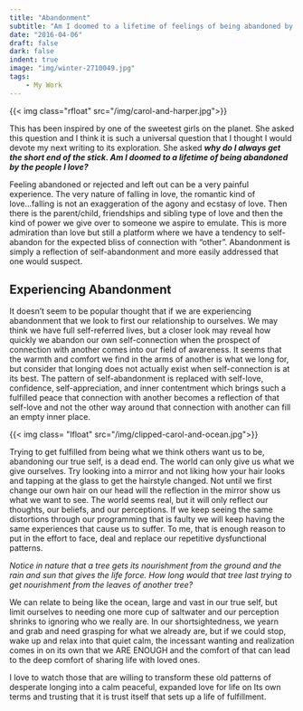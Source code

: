 ```yaml
---
title: "Abandonment"
subtitle: "Am I doomed to a lifetime of feelings of being abandoned by the people I love?"
date: "2016-04-06"
draft: false
dark: false
indent: true
image: "img/winter-2710049.jpg"
tags:
    - My Work
---
```


{{< img class="rfloat" src="/img/carol-and-harper.jpg">}}

This has been inspired by one of the sweetest girls on the planet. She asked
this question and I think it is such a universal question that I thought I would
devote my next writing to its exploration. She asked **_why do I always get the
short end of the stick. Am I doomed to a lifetime of being abandoned by the
people I love?_**

Feeling abandoned or rejected and left out can be a very painful experience. The
very nature of falling in love, the romantic kind of love...falling is not an
exaggeration of the agony and ecstasy of love. Then there is the parent/child,
friendships and sibling type of love and then the kind of power we give over to
someone we aspire to emulate. This is more admiration than love but still a
platform where we have a tendency to self-abandon for the expected bliss of
connection with “other”.  Abandonment is simply a reflection of self-abandonment
and more easily addressed that one would suspect.

## **Experiencing Abandonment**

It doesn’t seem to be popular thought that if we are experiencing abandonment
that we look to first our relationship to ourselves. We may think we have full
self-referred lives, but a closer look may reveal how quickly we abandon our own
self-connection when the prospect of connection with another comes into our
field of awareness. It seems that the warmth and comfort we find in the arms of
another is what we long for, but consider that longing does not actually exist
when self-connection is at its best. The pattern of self-abandonment is replaced
with self-love, confidence, self-appreciation, and inner contentment which
brings such a fulfilled peace that connection with another becomes a reflection
of that self-love and not the other way around that connection with another can
fill an empty inner place.

{{< img class= "lfloat" src="/img/clipped-carol-and-ocean.jpg">}}

Trying to get fulfilled from being what we think others want us to be,
abandoning our true self, is a dead end. The world can only give us what we give
ourselves. Try looking into a mirror and not liking how your hair looks and
tapping at the glass to get the hairstyle changed.  Not until we first change
our own hair on our head will the reflection in the mirror show us what we want
to see.  The world seems real, but it will only reflect our thoughts, our
beliefs, and our perceptions. If we keep seeing the same distortions through our
programming that is faulty we will keep having the same experiences that cause
us to suffer.  To me, that is enough reason to put in the effort to face, deal
and replace our repetitive dysfunctional patterns.

_Notice in nature that a tree gets its nourishment from the ground and the rain
and sun that gives the life force.  How long would that tree last trying to get
nourishment from the leaves of another tree?_

We can relate to being like the ocean, large and vast in our true self, but
limit ourselves to needing one more cup of saltwater and our perception shrinks
to ignoring who we really are. In our shortsightedness, we yearn and grab and
need grasping for what we already are, but if we could stop, wake up and relax
into that quiet calm, the incessant wanting and realization comes in on its own
that we ARE ENOUGH and the comfort of that can lead to the deep comfort of
sharing life with loved ones.

I love to watch those that are willing to transform these old patterns of
desperate longing into a calm peaceful, expanded love for life on Its own terms
and trusting that it is trust itself that sets up a life of fulfillment.